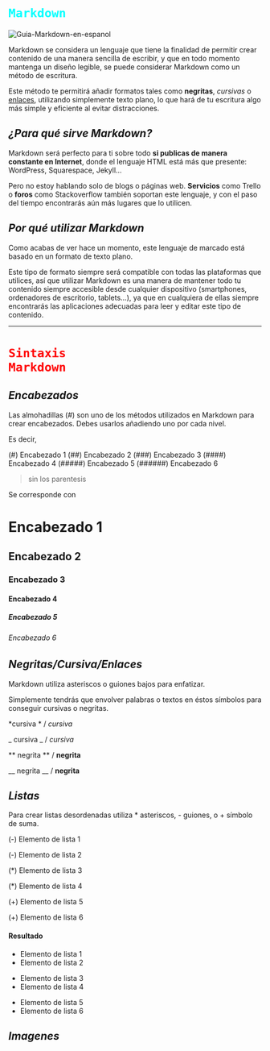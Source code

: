 # <code style="color : Cyan">Markdown</code>
![Guia-Markdown-en-espanol](https://github.com/user-attachments/assets/474f2b3b-dfb2-4642-91ba-3282dbdf1b05)

Markdown se considera un lenguaje que tiene la finalidad de permitir crear contenido de una manera sencilla de escribir, y que en todo momento mantenga un diseño legible, se puede considerar Markdown como un método de escritura.

Este método te permitirá añadir formatos tales como **negritas**, *cursivas* o [enlaces](meesi.com), utilizando simplemente texto plano, lo que hará de tu escritura algo más simple y eficiente al evitar distracciones.

## *¿Para qué sirve Markdown?*
Markdown será perfecto para ti sobre todo **si publicas de manera constante en Internet**, donde el lenguaje HTML está más que presente: WordPress, Squarespace, Jekyll…

Pero no estoy hablando solo de blogs o páginas web. **Servicios** como Trello o **foros** como Stackoverflow también soportan este lenguaje, y con el paso del tiempo encontrarás aún más lugares que lo utilicen.

## *Por qué utilizar Markdown*
Como acabas de ver hace un momento, este lenguaje de marcado está basado en un formato de texto plano.

Este tipo de formato siempre será compatible con todas las plataformas que utilices, así que utilizar Markdown es una manera de mantener todo tu contenido siempre accesible desde cualquier dispositivo (smartphones, ordenadores de escritorio, tablets…), ya que en cualquiera de ellas siempre encontrarás las aplicaciones adecuadas para leer y editar este tipo de contenido.

___

# <code style="color : Red">Sintaxis Markdown</code>

## *Encabezados*

Las almohadillas (#) son uno de los métodos utilizados en Markdown para crear encabezados. Debes usarlos añadiendo uno por cada nivel.

Es decir,

(#) Encabezado 1
(##) Encabezado 2
(###) Encabezado 3
(####) Encabezado 4
(#####) Encabezado 5
(######) Encabezado 6
> sin los parentesis

Se corresponde con

# Encabezado 1
## Encabezado 2
### Encabezado 3
#### Encabezado 4
##### Encabezado 5
###### Encabezado 6

## *Negritas/Cursiva/Enlaces*
Markdown utiliza asteriscos o guiones bajos para enfatizar.

Simplemente tendrás que envolver palabras o textos en éstos símbolos para conseguir cursivas o negritas.

*cursiva *	    /    *cursiva*

_ cursiva _	    /    _cursiva_

** negrita **   /	 **negrita**

__ negrita __	   /    __negrita__


## *Listas*
Para crear listas desordenadas utiliza * asteriscos, - guiones, o + símbolo de suma.

(-) Elemento de lista 1

(-) Elemento de lista 2

(*) Elemento de lista 3

(*) Elemento de lista 4

(+) Elemento de lista 5

(+) Elemento de lista 6

#### Resultado

- Elemento de lista 1
- Elemento de lista 2
* Elemento de lista 3
* Elemento de lista 4
+ Elemento de lista 5
+ Elemento de lista 6

## *Imagenes*














































































